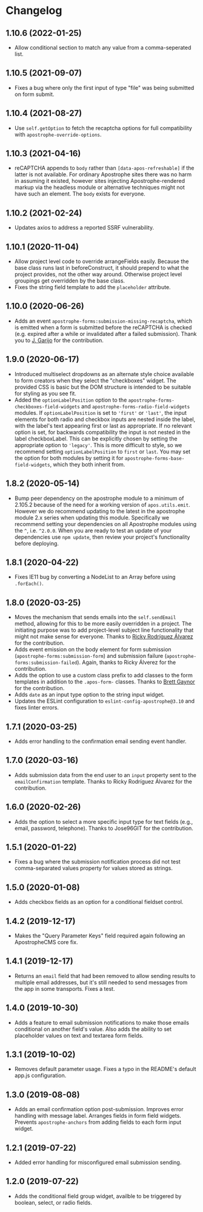 # Changelog

## 1.10.6 (2022-01-25)

- Allow conditional section to match any value from a comma-seperated list.

## 1.10.5 (2021-09-07)

- Fixes a bug where only the first input of type "file" was being submitted on form submit.

## 1.10.4 (2021-08-27)

- Use `self.getOption` to fetch the recaptcha options for full compatibility with `apostrophe-override-options`.

## 1.10.3 (2021-04-16)

- reCAPTCHA appends to `body` rather than `[data-apos-refreshable]` if the latter is not available. For ordinary Apostrophe sites there was no harm in assuming it existed, however sites injecting Apostrophe-rendered markup via the headless module or alternative techniques might not have such an element. The `body` exists for everyone.

## 1.10.2 (2021-02-24)

- Updates axios to address a reported SSRF vulnerability.

## 1.10.1 (2020-11-04)

- Allow project level code to override arrangeFields easily. Because the base class runs last in beforeConstruct, it should prepend to what the project provides, not the other way around. Otherwise project level groupings get overridden by the base class.
- Fixes the string field template to add the `placeholder` attribute.

## 1.10.0 (2020-06-26)

- Adds an event `apostrophe-forms:submission-missing-recaptcha`, which is emitted when a form is submitted before the reCAPTCHA is checked (e.g. expired after a while or invalidated after a failed submission). Thank you to [J. Garijo](https://github.com/jogarijo) for the contribution.

## 1.9.0 (2020-06-17)

- Introduced multiselect dropdowns as an alternate style choice available to form creators when they select the "checkboxes" widget. The provided CSS is basic but the DOM structure is intended to be suitable for styling as you see fit.
- Added the `optionLabelPosition` option to the `apostrophe-forms-checkboxes-field-widgets` and `apostrophe-forms-radio-field-widgets` modules. If `optionLabelPosition` is set to `'first'` or `'last'`, the input elements for both radio and checkbox inputs are nested inside the label, with the label's text appearing first or last as appropriate. If no relevant option is set, for backwards compatibility the input is not nested in the label checkboxLabel. This can be explicitly chosen by setting the appropriate option to `'legacy'`. This is more difficult to style, so we recommend setting `optionLabelPosition` to `first` or `last`. You may set the option for both modules by setting it for `apostrophe-forms-base-field-widgets`, which they both inherit from.

## 1.8.2 (2020-05-14)

- Bump peer dependency on the apostrophe module to a minimum of 2.105.2 because of the need for a working version of `apos.utils.emit`. However we do recommend updating to the latest in the apostrophe module 2.x series when updating this module. Specifically we recommend setting your dependencies on all Apostrophe modules using the `^`, i.e. `^2.0.0`. When you are ready to test an update of your dependencies use `npm update`, then review your project's functionality before deploying.

## 1.8.1 (2020-04-22)

- Fixes IE11 bug by converting a NodeList to an Array before using `.forEach()`.

## 1.8.0 (2020-03-25)

- Moves the mechanism that sends emails into the `self.sendEmail` method, allowing for this to be more easily overridden in a project. The initiating purpose was to add project-level subject line functionality that might not make sense for everyone. Thanks to [Ricky Rodríguez Álvarez](https://github.com/rjrodriguezalvarez97) for the contribution.
- Adds event emission on the body element for form submission (`apostrophe-forms:submission-form`) and submission failure (`apostrophe-forms:submission-failed`). Again, thanks to Ricky Álverez for the contribution.
- Adds the option to use a custom class prefix to add classes to the form templates in addition to the `.apos-form-` classes. Thanks to [Brett Gaynor](https://github.com/bgaynor78) for the contribution.
- Adds `date` as an input type option to the string input widget.
- Updates the ESLint configuration to `eslint-config-apostrophe@3.10` and fixes linter errors.

## 1.7.1 (2020-03-25)

- Adds error handling to the confirmation email sending event handler.

## 1.7.0 (2020-03-16)

- Adds submission data from the end user to an `input` property sent to the `emailConfirmation` template. Thanks to Ricky Rodríguez Álvarez for the contribution.

## 1.6.0 (2020-02-26)

- Adds the option to select a more specific input type for text fields (e.g., email, password, telephone). Thanks to Jose96GIT for the contribution.

## 1.5.1 (2020-01-22)

- Fixes a bug where the submission notification process did not test comma-separated values property for values stored as strings.

## 1.5.0 (2020-01-08)

- Adds checkbox fields as an option for a conditional fieldset control.

## 1.4.2 (2019-12-17)

- Makes the "Query Parameter Keys" field required again following an ApostropheCMS core fix.

## 1.4.1 (2019-12-17)

- Returns an `email` field that had  been removed to allow sending results to multiple email addresses, but it's still needed to send messages from the app in some transports. Fixes a test.

## 1.4.0 (2019-10-30)

- Adds a feature to email submission notifications to make those emails conditional on another field's value. Also adds the ability to set placeholder values on text and textarea form fields.

## 1.3.1 (2019-10-02)

- Removes default parameter usage. Fixes a typo in the README's default app.js configuration.

## 1.3.0 (2019-08-08)

- Adds an email confirmation option post-submission. Improves error handling with message label. Arranges fields in form field widgets. Prevents `apostrophe-anchors` from adding fields to each form input widget.

## 1.2.1 (2019-07-22)

- Added error handling for misconfigured email submission sending.

## 1.2.0 (2019-07-22)

- Adds the conditional field group widget, availble to be triggered by boolean, select, or radio fields.

